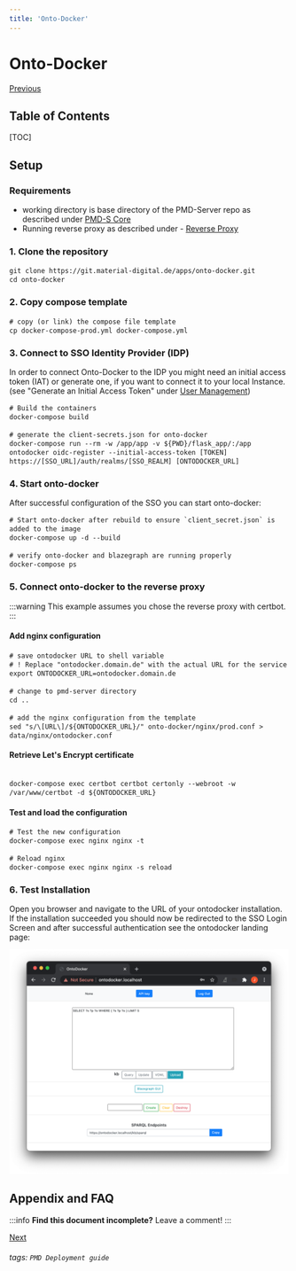 ```yaml
---
title: 'Onto-Docker'
---
```


Onto-Docker
===

[<i class="fa fa-arrow-circle-left"></i> Previous](https://hackmd.io/@materialdigital/rJKjpvmc_)



## Table of Contents

[TOC]

## Setup
### Requirements
* working directory is base directory of the PMD-Server repo as described under [PMD-S Core](https://hackmd.io/@materialdigital/HJwVOfQ5_)
* Running reverse proxy as described under - [Reverse Proxy](https://hackmd.io/@materialdigital/H1t3_GQ9O) 

### 1. Clone the repository

```bash=
git clone https://git.material-digital.de/apps/onto-docker.git
cd onto-docker
```

### 2. Copy compose template 

```bash=
# copy (or link) the compose file template
cp docker-compose-prod.yml docker-compose.yml
```

### 3. Connect to SSO Identity Provider (IDP)
In order to connect Onto-Docker to the IDP you might need an initial access token (IAT) or generate one, if you want to connect it to your local Instance. (see "Generate an Initial Access Token" under [User Management](https://hackmd.io/@materialdigital/SJa76P7cO))


```bash=+
# Build the containers
docker-compose build

# generate the client-secrets.json for onto-docker
docker-compose run --rm -w /app/app -v ${PWD}/flask_app/:/app ontodocker oidc-register --initial-access-token [TOKEN] https://[SSO_URL]/auth/realms/[SSO_REALM] [ONTODOCKER_URL]
```

### 4. Start onto-docker 
After successful configuration of the SSO you can start onto-docker:

```bash=+
# Start onto-docker after rebuild to ensure `client_secret.json` is added to the image
docker-compose up -d --build

# verify onto-docker and blazegraph are running properly
docker-compose ps
```

### 5. Connect onto-docker to the reverse proxy
:::warning
This example assumes you chose the reverse proxy with certbot.
:::

#### Add nginx configuration

```bash=+
# save ontodocker URL to shell variable
# ! Replace "ontodocker.domain.de" with the actual URL for the service
export ONTODOCKER_URL=ontodocker.domain.de

# change to pmd-server directory
cd ..

# add the nginx configuration from the template 
sed "s/\[URL\]/${ONTODOCKER_URL}/" onto-docker/nginx/prod.conf > data/nginx/ontodocker.conf
```

#### Retrieve Let's Encrypt certificate

```bash=+

docker-compose exec certbot certbot certonly --webroot -w /var/www/certbot -d ${ONTODOCKER_URL}
```

#### Test and load the configuration
```bash=
# Test the new configuration
docker-compose exec nginx nginx -t

# Reload nginx
docker-compose exec nginx nginx -s reload
```

### 6. Test Installation

Open you browser and navigate to the URL of your ontodocker installation. If the installation succeeded you should now be redirected to the SSO Login Screen and after successful authentication see the ontodocker landing page:

![](https://github.com/materialdigital/deployment-guide-assets/blob/main/images/ontodocker.png?raw=true)


## Appendix and FAQ

:::info
**Find this document incomplete?** Leave a comment!
:::

[Next <i class="fa fa-arrow-circle-right"></i>](https://hackmd.io/@materialdigital/H1P_XW7qO)

###### tags: `PMD Deployment guide`